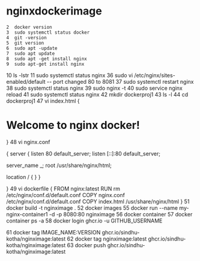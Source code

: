 # nginxdockerimage
    2  docker version
    3  sudo systemctl status docker
    4  git -version
    5  git version
    6  sudo apt -update
    7  sudo apt update
    8  sudo apt -get install nginx
    9  sudo apt-get install nginx
   10  ls -lstr
   11  sudo systemctl status nginx
   36  sudo vi /etc/nginx/sites-enabled/default
  -- port changed 80 to 8081
   37  sudo systemctl restart nginx
   38  sudo systemctl status nginx
   39  sudo nginx -t
   40  sudo service nginx reload
   41  sudo systemctl status nginx
   42  mkdir dockerproj1
   43  ls -l
   44  cd dockerproj1
   47  vi index.html
   {
   <html>
<body>
<h1>Welcome to nginx docker!</h1>
</body>
</html>
}
48  vi nginx.conf
 
 {
 server {
  listen       80 default_server;
  listen       [::]:80 default_server;

  server_name  _;
  root         /usr/share/nginx/html;

  location / {
  }
}
 
 }
 49  vi dockerfile
   {
   FROM nginx:latest
RUN rm /etc/nginx/conf.d/default.conf
COPY nginx.conf /etc/nginx/conf.d/default.conf
COPY index.html /usr/share/nginx/html
}
   51  docker build -t nginximage .
   52  docker images
   55  docker run --name my-nginx-container1 -d -p 8080:80 nginximage
   56  docker container
   57  docker container ps -a
   58  docker login ghcr.io -u GITHUB_USERNAME
   

   61  docker tag IMAGE_NAME:VERSION ghcr.io/sindhu-kotha/nginximage:latest
   62  docker tag nginximage:latest ghcr.io/sindhu-kotha/nginximage:latest
   63  docker push ghcr.io/sindhu-kotha/nginximage:latest
   
   
